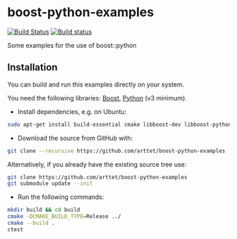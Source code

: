 # boost-python-examples

[![Build Status](https://travis-ci.org/arttet/boost-python-examples.svg?branch=master)](https://travis-ci.org/arttet/boost-python-examples)
[![Build status](https://ci.appveyor.com/api/projects/status/cp3pxfyciub4f7ix?svg=true)](https://ci.appveyor.com/project/arttet/boost-python-examples)

Some examples for the use of boost::python

## Installation

You can build and run this examples directly on your system.

You need the following libraries:
<a href="https://www.boost.org/" target="_blank">Boost</a>,
<a href="https://www.python.org/" target="_blank">Python</a> (v3 minimum).

* Install dependencies, e.g. on Ubuntu:
```sh
sudo apt-get install build-essential cmake libboost-dev libboost-python-dev python3
```

* Download the source from GitHub with:

```sh
git clone --recursive https://github.com/arttet/boost-python-examples
```

Alternatively, if you already have the existing source tree use:
```sh
git clone https://github.com/arttet/boost-python-examples
git submodule update --init
```

* Run the following commands:

```sh
mkdir build && cd build
cmake -DCMAKE_BUILD_TYPE=Release ../
cmake --build .
ctest
```
